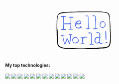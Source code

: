 <div align="center">
  <img src="./Images/hellogif.gif" width="40%" justifySelf="center" />
</div>

<h4>My top technologies: </h4>
<p>
    <img src="https://img.shields.io/badge/-Javascript-23A9F2?style=flat-square&logo=javascript&logoColor=white"/>
    <img src="https://img.shields.io/badge/-GraphQL-181717?style=flat-square&logo=GraphQL&logoColor=white"/>
    <img src="https://img.shields.io/badge/-React%20Native-1572B6?style=flat-square&logo=react%20native&logoColor=white"/>
    <img src="https://img.shields.io/badge/-MongoDB-1572B6?style=flat-square&logo=MongoDB&logoColor=white"/>
    <img src="https://img.shields.io/badge/-Express-F44D27?style=flat-square&logo=Express&logoColor=white"/>
    <img src="https://img.shields.io/badge/-Docker-0079BF?style=flat-square&logo=Docker&logoColor=white"/>
    <img src="https://img.shields.io/badge/-PostgreSQL-0079BF?style=flat-square&logo=PostgreSQL&logoColor=white"/>
    <img src="https://img.shields.io/badge/-MySQL-F29111?style=flat-square&logo=MySQL&logoColor=white"/>
    <img src="https://img.shields.io/badge/-ReactJS-1C78C0?style=flat-square&logo=React&logoColor=white"/>
    <img src="https://img.shields.io/badge/-AWS-4B32C3?style=flat-square&logo=AWS&logoColor=white"/>
    <img src="https://img.shields.io/badge/-HTML5-E34F26?style=flat-square&logo=HTML5&logoColor=white"/>
    <img src="https://img.shields.io/badge/-CSS3-1572B6?style=flat-square&logo=CSS3&logoColor=white"/>
      <img src="https://img.shields.io/badge/-Jest-1572B6?style=flat-square&logo=Jest&logoColor=white"/>
  </p>

